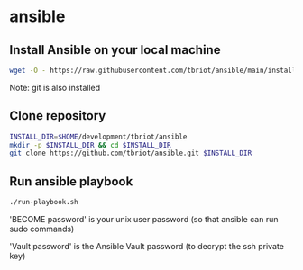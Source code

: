 # ansible

## Install Ansible on your local machine

```bash
wget -O - https://raw.githubusercontent.com/tbriot/ansible/main/install-ansible.sh | bash
```
Note: git is also installed

## Clone repository 
```bash
INSTALL_DIR=$HOME/development/tbriot/ansible
mkdir -p $INSTALL_DIR && cd $INSTALL_DIR
git clone https://github.com/tbriot/ansible.git $INSTALL_DIR
```

## Run ansible playbook

```bash
./run-playbook.sh
```

'BECOME password' is your unix user password (so that ansible can run sudo commands)

'Vault password' is the Ansible Vault password (to decrypt the ssh private key)
